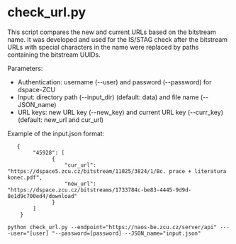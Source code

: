 # check_url.py

This script compares the new and current URLs based on the bitstream name. 
It was developed and used for the IS/STAG check after the bitstream URLs with special characters in the name were replaced by paths containing the bitstream UUIDs.

Parameters:
- Authentication: username (--user) and password (--password) for dspace-ZCU
- Input: directory path (--input_dir) (default: data) and file name (--JSON_name)
- URL keys: new URL key (--new_key) and current URL key (--curr_key) (default: new_url and cur_url)

Example of the input.json format:
```
   {
        "45928": [
              {
                  "cur_url": "https://dspace5.zcu.cz/bitstream/11025/3824/1/Bc. prace + literatura konec.pdf",
                  "new_url": "https://dspace.zcu.cz/bitstreams/1733784c-be83-4445-9d9d-8e1d9c700ed4/download"
              }
        ]
    }
```

```
python check_url.py --endpoint="https://naos-be.zcu.cz/server/api" ----user="[user] "--password=[password] --JSON_name="input.json"
```

